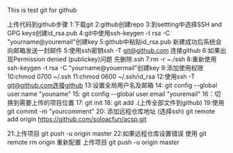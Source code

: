 This is test git for github

上传代码到github步骤
1:下载git
2:github创建repo
3:到settting中选择SSH and GPG keys创建id_rsa.pub
4:git中使用ssh-keygen -t rsa -C "yourname@youremail"创建key
5:github中粘贴id_rsa.pub 新建成功后系统会向邮箱发送一封邮件
5:使用ssh密钥ssh -T git@github.com 连接github
6:如果出现Permission denied (publickey)问题 先删除.ssh
7:rm -r ~./ssh
8:重新使用ssh-keygen -t rsa -C "yourname@youermail"创建key
9:添加使用权限
10:chmod 0700 ~/.ssh
11:chmod 0600 ~/.ssh/id_rsa
12:使用ssh -T git@github.com连接github
13:设置全局用户名及邮箱
14: git config --global user.name "youname"
15: git config --global user.email "youremail"
16：切换到需要上传的项目位置 
17: git init
18: git add .(上传全部文件到github)
19:使用git commit -m "yourcomment"
20: 添加远程仓库地址 (选择ssh) git remote add origin https://github.com/soloacfun/acsp.git

21:上传项目 git push -u origin master
22:如果远程仓库设置错误 使用 git remote rm origin 重新配置
上传项目 git push -u origin master


